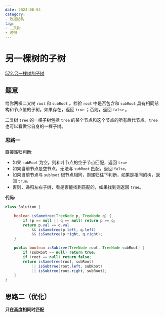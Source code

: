 ```yaml
---
date: 2024-08-04
category: 
- 数据结构
tag: 
- 二叉树
- 递归
---
```


# 另一棵树的子树

<!-- more -->

[572.另一棵树的子树](https://leetcode.cn/problems/subtree-of-another-tree/description/)

## 题意

给你两棵二叉树 `root` 和 `subRoot` 。检验 `root` 中是否包含和 `subRoot` 具有相同结构和节点值的子树。如果存在，返回 `true` ；否则，返回 `false` 。

二叉树 `tree` 的一棵子树包括 `tree` 的某个节点和这个节点的所有后代节点。`tree` 也可以看做它自身的一棵子树。

### 思路一

直接递归判断:

- 如果 `subRoot` 为空，则和叶节点的空子节点匹配，返回 `true`
- 如果当前节点是空节点，无法与 `subRoot` 匹配，返回 `false。`
- 如果当前节点与 `subRoot` 根节点相同，则递归往下判断，如果是相同的树，返回 `true。`
- 否则，递归左右子树，看是否能找到匹配的，如果找到则返回 `true`。

**代码:**

```java
class Solution {

    boolean isSametree(TreeNode p, TreeNode q) {
        if (p == null || q == null) return p == q;
        return p.val == q.val
            && isSametree(p.left, q.left)
            && isSametree(p.right, q.right);
    }

    public boolean isSubtree(TreeNode root, TreeNode subRoot) {
        if (subRoot == null) return true;
        if (root == null) return false;
        return isSametree(root, subRoot) 
            || isSubtree(root.left, subRoot)
            || isSubtree(root.right, subRoot);
    }
}
```

## 思路二（优化）

**只在高度相同时匹配**


